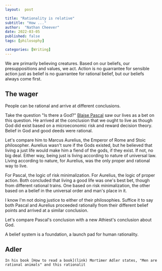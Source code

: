 ```yaml
---
layout:  post

title: "Rationality is relative"
subtitle: "How ..."
author:  "Nathan Cheever"
date: 2022-03-05
published: false
tags: [philosophy]

categories: [Writing]
---
```


We are primarily believing creatures. Based on our beliefs, our presuppositions and values, we act. Action is no guarrantee for sensible action just as belief is no guarrantee for rational belief, but our beliefs always come first.

## The wager
People can be rational and arrive at different conclusions. 

Take the question "Is there a God?" [Blaise Pascal](https://en.wikipedia.org/wiki/Pascal%27s_wager) saw our lives as a bet on this question. He arrived at the conclusion that we ought to live as though God did exist based on a microeconomic risk and reward decision theory. Belief in God and good deeds were rational.

Let's compare him to Marcus Aurelius, the Emperor of Rome and Stoic philosopher. Aurelius wasn't sure if the Gods existed, but he believed that living a just life would make him a fiend of the gods, if they exist. If not, no big deal. Either way, being just is living according to nature of universal law. Living according to nature, for Aurelius, was the only proper and rational way to live.

For Pascal, the logic of risk minimalization. For Aurelius, the logic of proper action.
Both concluded that living a good life was one's best bet, though from different rational trains. One based on risk minimalization, the other based on a belief in the universal order and man's place in it.

I know I'm not doing justice to either of their philosophies. Suffice it to say both Pascal and Aurelius proceeded rationally from their different belief points and arrived at a similar conclusion.  

Let's compare Pascal's conclusion with a new Athiest's conclusion about God. 

A belief system is a foundation, a launch pad for human rationality.

## Adler
	In his book [How to read a book](link) Mortimer Adler states, "Men are rational animals" and this rationalit
